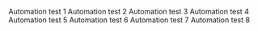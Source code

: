 Automation test 1
Automation test 2
Automation test 3
Automation test 4
Automation test 5
Automation test 6
Automation test 7
Automation test 8